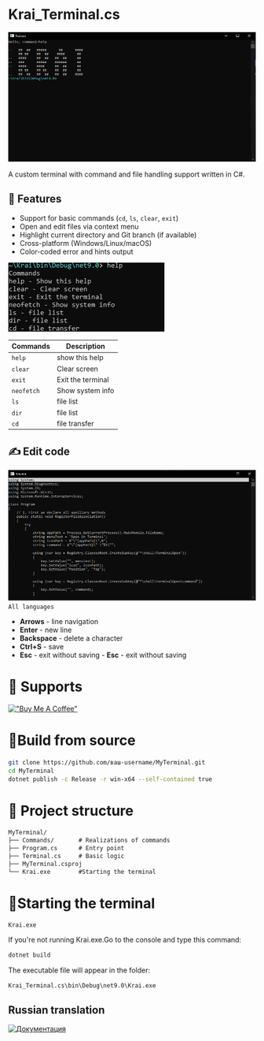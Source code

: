 # Krai_Terminal.cs
![Terminal Screenshot](img/Снимок.PNG)

A custom terminal with command and file handling support written in C#.

## 🌟 Features
- Support for basic commands (`cd`, `ls`, `clear`, `exit`)
- Open and edit files via context menu
- Highlight current directory and Git branch (if available)
- Cross-platform (Windows/Linux/macOS)
- Color-coded error and hints output


![Help](/img/Снимок1.PNG)

| Commands | Description |
| - | - |
| `help` | show this help |
| `clear` | Clear screen |
| `exit` | Exit the terminal |
| `neofetch` | Show system info |
| `ls` | file list |
| `dir` | file list |
| `cd` | file transfer |

##  ✍️ Edit code
![Cod](/img/Снимок2.PNG)
`All languages`
- **Arrows** - line navigation
- **Enter** - new line
- **Backspace** - delete a character
- **Ctrl+S** - save
- **Esc** - exit without saving - **Esc** - exit without saving

# 💸 Supports

[!["Buy Me A Coffee"](https://www.buymeacoffee.com/assets/img/custom_images/purple_img.png)](https://buymeacoffee.com/kreofotimio)

# 🔨Build from source
```bash
git clone https://github.com/ваш-username/MyTerminal.git
cd MyTerminal
dotnet publish -c Release -r win-x64 --self-contained true
```
# 📂 Project structure
```
MyTerminal/
├── Commands/       # Realizations of commands
├── Program.cs      # Entry point
├── Terminal.cs     # Basic logic
├── MyTerminal.csproj
└── Krai.exe        #Starting the terminal
```
#  🔧Starting the terminal
```
Krai.exe
```
If you're not running Krai.exe.Go to the console and type this command:
```bash
dotnet build
```
The executable file will appear in the folder:
```
Krai_Terminal.cs\bin\Debug\net9.0\Krai.exe
```
## Russian translation
[![Документация](https://img.shields.io/badge/-Документация-blue)](https://github.com/kreofox/Krai_Terminal.cs/tree/main/Document)
